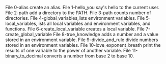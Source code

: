 File 0-alias create an alias.
File 1-hello_you say's hello to the current user.
File 2-path add a directory to the PATH.
File 3-path counts number of directories.
File 4-global_variables,lists environment variables.
File 5-local_variables, ists all local variables and environment variables, and functions.
File 6-create_local_variable creates a local variable.
File 7-create_global_variable
File 8-true_knowledge adds a number and a value stored in an environment variable.
File 9-divide_and_rule divide numbers stored in an environment variables.
File 10-love_exponent_breath print the results of one variable to the power of another variable.
File 11-binary_to_decimal converts a number from base 2 to base 10.
